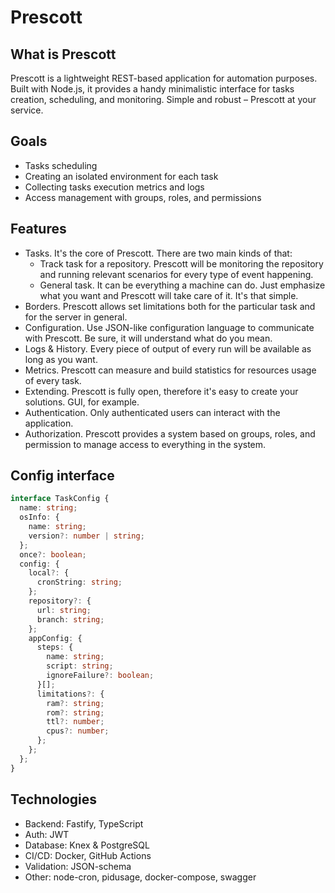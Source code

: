 # Prescott

## What is Prescott
Prescott is a lightweight REST-based application for automation purposes. Built with Node.js, it provides
a handy minimalistic interface for tasks creation, scheduling, and monitoring. Simple and robust – Prescott at your service.

## Goals
* Tasks scheduling
* Creating an isolated environment for each task
* Collecting tasks execution metrics and logs
* Access management with groups, roles, and permissions

## Features
* Tasks. It's the core of Prescott. There are two main kinds of that:
  + Track task for a repository. Prescott will be monitoring the repository and running relevant scenarios for every type of event happening.
  + General task. It can be everything a machine can do. Just emphasize what you want and Prescott will take care of it. It's that simple.
* Borders. Prescott allows set limitations both for the particular task and for the server in general.
* Configuration. Use JSON-like configuration language to communicate with Prescott. Be sure, it will understand what do you mean.
* Logs & History. Every piece of output of every run will be available as long as you want.
* Metrics. Prescott can measure and build statistics for resources usage of every task.
* Extending. Prescott is fully open, therefore it's easy to create your solutions. GUI, for example.
* Authentication. Only authenticated users can interact with the application.
* Authorization. Prescott provides a system based on groups, roles, and permission to manage access to everything in the system.

## Config interface
```ts
interface TaskConfig {
  name: string;
  osInfo: {
    name: string;
    version?: number | string;
  };
  once?: boolean;
  config: {
    local?: {
      cronString: string;
    };
    repository?: {
      url: string;
      branch: string;
    };
    appConfig: {
      steps: {
        name: string;
        script: string;
        ignoreFailure?: boolean;
      }[];
      limitations?: {
        ram?: string;
        rom?: string;
        ttl?: number;
        cpus?: number;
      };
    };
  };
}
```

## Technologies
* Backend: Fastify, TypeScript
* Auth: JWT
* Database: Knex & PostgreSQL
* CI/CD: Docker, GitHub Actions
* Validation: JSON-schema
* Other: node-cron, pidusage, docker-compose, swagger
